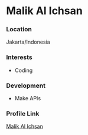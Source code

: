 # Malik Al Ichsan

### Location

Jakarta/Indonesia

### Interests

- Coding

### Development

- Make APIs

### Profile Link

[Malik Al Ichsan](https://github.com/malikalichsan)